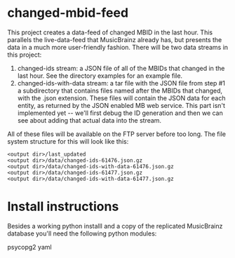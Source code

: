 changed-mbid-feed
=================

This project creates a data-feed of changed MBID in the last hour. This parallels the live-data-feed
that MusicBrainz already has, but presents the data in a much more user-friendly fashion. There will be
two data streams in this project:

  1. changed-ids stream: a JSON file of all of the MBIDs that changed in the last hour. See the
     directory examples for an example file. 
  2. changed-ids-with-data stream: a tar file with the JSON file from step #1 a subdirectory
     that contains files named after the MBIDs that changed, with the .json extension. These
     files will contain the JSON data for each entity, as returned by the JSON enabled MB
     web service. This part isn't implemented yet -- we'll first debug the ID generation and then
     we can see about adding that actual data into the stream.

All of these files will be available on the FTP server before too long. The file system structure for 
this will look like this:

    <output dir>/last_updated
    <output dir>/data/changed-ids-61476.json.gz
    <output dir>/data/changed-ids-with-data-61476.json.gz
    <output dir>/data/changed-ids-61477.json.gz
    <output dir>/data/changed-ids-with-data-61477.json.gz

Install instructions
====================

Besides a working python installl and a copy of the replicated MusicBrainz database you'll need
the following python modules:

psycopg2
yaml
